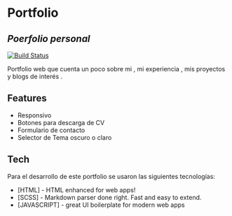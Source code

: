 # Portfolio
## _Poerfolio personal_

[![Build Status](https://travis-ci.org/joemccann/dillinger.svg?branch=master)](https://travis-ci.org/joemccann/dillinger)

Portfolio web que cuenta un poco sobre mi , mi experiencia , mis proyectos y blogs de interés .

## Features

- Responsivo
- Botones para descarga de CV
- Formulario de contacto
- Selector de Tema oscuro o claro

## Tech

Para el desarrollo de este portfolio se usaron las siguientes tecnologías:

- [HTML] - HTML enhanced for web apps!
- [SCSS] - Markdown parser done right. Fast and easy to extend.
- [JAVASCRIPT] - great UI boilerplate for modern web apps